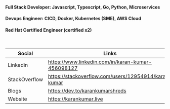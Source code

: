
 #### Full Stack Developer: Javascript, Typescript, Go, Python, Microservices
 #### Devops Engineer: CICD, Docker, Kubernetes (SME), AWS Cloud 
 #### Red Hat Certified Engineer (certified x2)
 
 &nbsp;

| Social | Links |
| ------ | ------ |
| Linkedin | https://www.linkedin.com/in/karan-kumar-456098127 |
| StackOverflow | https://stackoverflow.com/users/12954914/karan-kumar |
| Blogs | https://dev.to/karankumarshreds |
| Website | https://karankumar.live |
